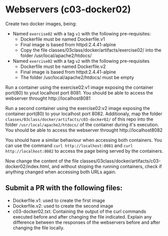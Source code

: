 # Webservers (c03-docker02)

Create two docker images, being: 
- Named `exercise02` with a tag `v1` with the following pre-requisites:
    - Dockerfile must be named Dockerfile.v1
    - Final image is based from httpd:2.4.41-alpine
    - Copy the file classes/03class/docker/artifacts/exercise02/ into the folder /usr/local/apache2/htdocs/
- Named `exercise02` with a tag `v2` with the following pre-requisites
    - Dockerfile must be named Dockerfile.v2
    - Final image is based from httpd:2.4.41-alpine
    - The folder /usr/local/apache2/htdocs/ must be empty

Run a container using the exercise02:v1 image exposing the container port(80) to yout localhost port 8081. You should be able to access the webserver throught http://localhost8081

Run a second container using the exercise02:v2 image exposing the container port(80) to your localhost port 8082. Additionaly, map the folder `classes/03class/docker/artifacts/c03-docker02/` of this repo into the folder `/usr/local/apache2/htdocs/` of the container during it's execution. You should be able to access the webserver throught http://localhost8082

You should have a similar behaviour when accessing both containers. You can use the command `curl http://localhost:8081` and `curl http://localhost:8082` to access the page being served by the containers.

Now change the content of the file classes/03class/docker/artifacts/c03-docker02/index.html, and without stoping the running containers, check if anything changed when accessing both URLs again.

## Submit a PR with the following files:
- Dockerfile.v1: used to create the first image
- Dockerfile.v2: used to create the second image
- c03-docker02.txt: Containing the output of the curl commands executed before and after changing the file indicated. Explain any difference between the responses of the webservers before and after changing the file locally. 
